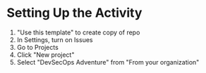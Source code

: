 # Setting Up the Activity
1. "Use this template" to create copy of repo
2. In Settings, turn on Issues
3. Go to Projects
4. Click "New project"
5. Select "DevSecOps Adventure" from "From your organization"
